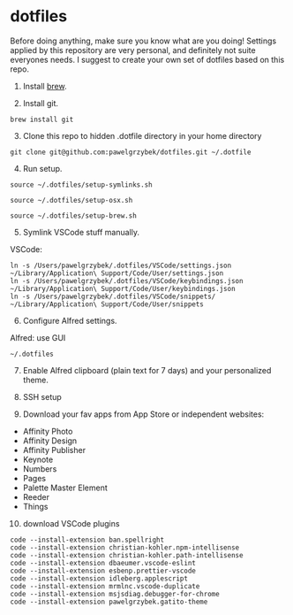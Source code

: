 # dotfiles

Before doing anything, make sure you know what are you doing! Settings applied by this repository are very personal, and definitely not suite everyones needs. I suggest to create your own set of dotfiles based on this repo.

1. Install [brew](https://brew.sh/).

2. Install git.

`brew install git`

3. Clone this repo to hidden .dotfile directory in your home directory

`git clone git@github.com:pawelgrzybek/dotfiles.git ~/.dotfile`

4. Run setup.

`source ~/.dotfiles/setup-symlinks.sh`

`source ~/.dotfiles/setup-osx.sh`

`source ~/.dotfiles/setup-brew.sh`

5. Symlink VSCode stuff manually.

VSCode:

```
ln -s /Users/pawelgrzybek/.dotfiles/VSCode/settings.json ~/Library/Application\ Support/Code/User/settings.json
ln -s /Users/pawelgrzybek/.dotfiles/VSCode/keybindings.json ~/Library/Application\ Support/Code/User/keybindings.json
ln -s /Users/pawelgrzybek/.dotfiles/VSCode/snippets/ ~/Library/Application\ Support/Code/User/snippets
```

6. Configure Alfred settings.

Alfred: use GUI

```
~/.dotfiles
```

7. Enable Alfred clipboard (plain text for 7 days) and your personalized theme.

8. SSH setup

9. Download your fav apps from App Store or independent websites:

- Affinity Photo
- Affinity Design
- Affinity Publisher
- Keynote
- Numbers
- Pages
- Palette Master Element
- Reeder
- Things

10. download VSCode plugins

```
code --install-extension ban.spellright
code --install-extension christian-kohler.npm-intellisense
code --install-extension christian-kohler.path-intellisense
code --install-extension dbaeumer.vscode-eslint
code --install-extension esbenp.prettier-vscode
code --install-extension idleberg.applescript
code --install-extension mrmlnc.vscode-duplicate
code --install-extension msjsdiag.debugger-for-chrome
code --install-extension pawelgrzybek.gatito-theme
```
